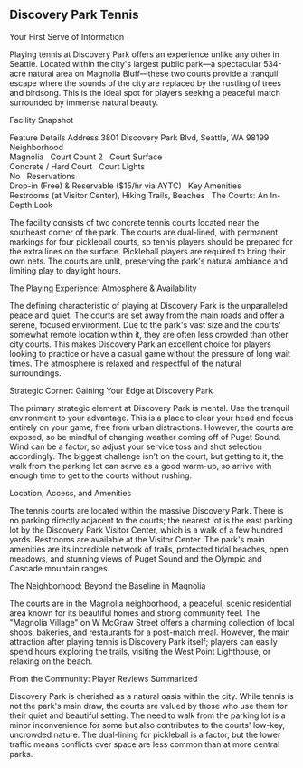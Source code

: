 ## Discovery Park Tennis

Your First Serve of Information

Playing tennis at Discovery Park offers an experience unlike any other in Seattle. Located within the city's largest public park—a spectacular 534-acre natural area on Magnolia Bluff—these two courts provide a tranquil escape where the sounds of the city are replaced by the rustling of trees and birdsong. This is the ideal spot for players seeking a peaceful match surrounded by immense natural beauty.   

Facility Snapshot

Feature	Details
Address	
3801 Discovery Park Blvd, Seattle, WA 98199    
Neighborhood	
Magnolia    
Court Count	
2    
Court Surface	
Concrete / Hard Court    
Court Lights	
No    
Reservations	
Drop-in (Free) & Reservable ($15/hr via AYTC)    
Key Amenities	
Restrooms (at Visitor Center), Hiking Trails, Beaches    
The Courts: An In-Depth Look

The facility consists of two concrete tennis courts located near the southeast corner of the park. The courts are dual-lined, with permanent markings for four pickleball courts, so tennis players should be prepared for the extra lines on the surface. Pickleball players are required to bring their own nets. The courts are unlit, preserving the park's natural ambiance and limiting play to daylight hours.   

The Playing Experience: Atmosphere & Availability

The defining characteristic of playing at Discovery Park is the unparalleled peace and quiet. The courts are set away from the main roads and offer a serene, focused environment. Due to the park's vast size and the courts' somewhat remote location within it, they are often less crowded than other city courts. This makes Discovery Park an excellent choice for players looking to practice or have a casual game without the pressure of long wait times. The atmosphere is relaxed and respectful of the natural surroundings.

Strategic Corner: Gaining Your Edge at Discovery Park

The primary strategic element at Discovery Park is mental. Use the tranquil environment to your advantage. This is a place to clear your head and focus entirely on your game, free from urban distractions. However, the courts are exposed, so be mindful of changing weather coming off of Puget Sound. Wind can be a factor, so adjust your service toss and shot selection accordingly. The biggest challenge isn't on the court, but getting to it; the walk from the parking lot can serve as a good warm-up, so arrive with enough time to get to the courts without rushing.

Location, Access, and Amenities

The tennis courts are located within the massive Discovery Park. There is no parking directly adjacent to the courts; the nearest lot is the east parking lot by the Discovery Park Visitor Center, which is a walk of a few hundred yards. Restrooms are available at the Visitor Center. The park's main amenities are its incredible network of trails, protected tidal beaches, open meadows, and stunning views of Puget Sound and the Olympic and Cascade mountain ranges.   

The Neighborhood: Beyond the Baseline in Magnolia

The courts are in the Magnolia neighborhood, a peaceful, scenic residential area known for its beautiful homes and strong community feel. The "Magnolia Village" on W McGraw Street offers a charming collection of local shops, bakeries, and restaurants for a post-match meal. However, the main attraction after playing tennis is Discovery Park itself; players can easily spend hours exploring the trails, visiting the West Point Lighthouse, or relaxing on the beach.   

From the Community: Player Reviews Summarized

Discovery Park is cherished as a natural oasis within the city. While tennis is not the park's main draw, the courts are valued by those who use them for their quiet and beautiful setting. The need to walk from the parking lot is a minor inconvenience for some but also contributes to the courts' low-key, uncrowded nature. The dual-lining for pickleball is a factor, but the lower traffic means conflicts over space are less common than at more central parks.

